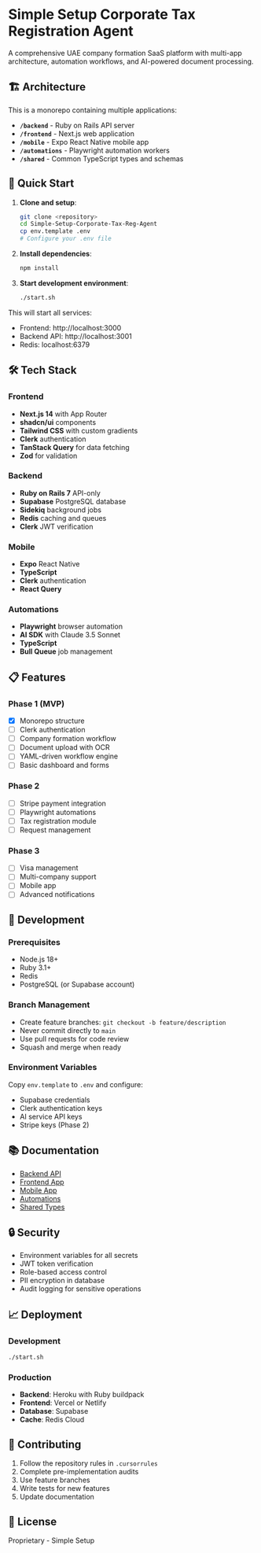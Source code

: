 # Simple Setup Corporate Tax Registration Agent

A comprehensive UAE company formation SaaS platform with multi-app architecture, automation workflows, and AI-powered document processing.

## 🏗️ Architecture

This is a monorepo containing multiple applications:

- **`/backend`** - Ruby on Rails API server
- **`/frontend`** - Next.js web application
- **`/mobile`** - Expo React Native mobile app
- **`/automations`** - Playwright automation workers
- **`/shared`** - Common TypeScript types and schemas

## 🚀 Quick Start

1. **Clone and setup**:
   ```bash
   git clone <repository>
   cd Simple-Setup-Corporate-Tax-Reg-Agent
   cp env.template .env
   # Configure your .env file
   ```

2. **Install dependencies**:
   ```bash
   npm install
   ```

3. **Start development environment**:
   ```bash
   ./start.sh
   ```

This will start all services:
- Frontend: http://localhost:3000
- Backend API: http://localhost:3001
- Redis: localhost:6379

## 🛠️ Tech Stack

### Frontend
- **Next.js 14** with App Router
- **shadcn/ui** components
- **Tailwind CSS** with custom gradients
- **Clerk** authentication
- **TanStack Query** for data fetching
- **Zod** for validation

### Backend
- **Ruby on Rails 7** API-only
- **Supabase** PostgreSQL database
- **Sidekiq** background jobs
- **Redis** caching and queues
- **Clerk** JWT verification

### Mobile
- **Expo** React Native
- **TypeScript**
- **Clerk** authentication
- **React Query**

### Automations
- **Playwright** browser automation
- **AI SDK** with Claude 3.5 Sonnet
- **TypeScript**
- **Bull Queue** job management

## 📋 Features

### Phase 1 (MVP)
- [x] Monorepo structure
- [ ] Clerk authentication
- [ ] Company formation workflow
- [ ] Document upload with OCR
- [ ] YAML-driven workflow engine
- [ ] Basic dashboard and forms

### Phase 2
- [ ] Stripe payment integration
- [ ] Playwright automations
- [ ] Tax registration module
- [ ] Request management

### Phase 3
- [ ] Visa management
- [ ] Multi-company support
- [ ] Mobile app
- [ ] Advanced notifications

## 🔧 Development

### Prerequisites
- Node.js 18+
- Ruby 3.1+
- Redis
- PostgreSQL (or Supabase account)

### Branch Management
- Create feature branches: `git checkout -b feature/description`
- Never commit directly to `main`
- Use pull requests for code review
- Squash and merge when ready

### Environment Variables
Copy `env.template` to `.env` and configure:
- Supabase credentials
- Clerk authentication keys
- AI service API keys
- Stripe keys (Phase 2)

## 📚 Documentation

- [Backend API](./backend/README.md)
- [Frontend App](./frontend/README.md)
- [Mobile App](./mobile/README.md)
- [Automations](./automations/README.md)
- [Shared Types](./shared/README.md)

## 🔒 Security

- Environment variables for all secrets
- JWT token verification
- Role-based access control
- PII encryption in database
- Audit logging for sensitive operations

## 📈 Deployment

### Development
```bash
./start.sh
```

### Production
- **Backend**: Heroku with Ruby buildpack
- **Frontend**: Vercel or Netlify
- **Database**: Supabase
- **Cache**: Redis Cloud

## 🤝 Contributing

1. Follow the repository rules in `.cursorrules`
2. Complete pre-implementation audits
3. Use feature branches
4. Write tests for new features
5. Update documentation

## 📄 License

Proprietary - Simple Setup
